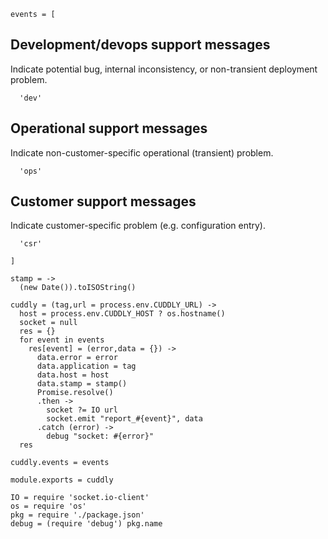     events = [

Development/devops support messages
-----------------------------------

Indicate potential bug, internal inconsistency, or non-transient deployment problem.

      'dev'

Operational support messages
----------------------------

Indicate non-customer-specific operational (transient) problem.

      'ops'

Customer support messages
-------------------------

Indicate customer-specific problem (e.g. configuration entry).

      'csr'

    ]

    stamp = ->
      (new Date()).toISOString()

    cuddly = (tag,url = process.env.CUDDLY_URL) ->
      host = process.env.CUDDLY_HOST ? os.hostname()
      socket = null
      res = {}
      for event in events
        res[event] = (error,data = {}) ->
          data.error = error
          data.application = tag
          data.host = host
          data.stamp = stamp()
          Promise.resolve()
          .then ->
            socket ?= IO url
            socket.emit "report_#{event}", data
          .catch (error) ->
            debug "socket: #{error}"
      res

    cuddly.events = events

    module.exports = cuddly

    IO = require 'socket.io-client'
    os = require 'os'
    pkg = require './package.json'
    debug = (require 'debug') pkg.name
